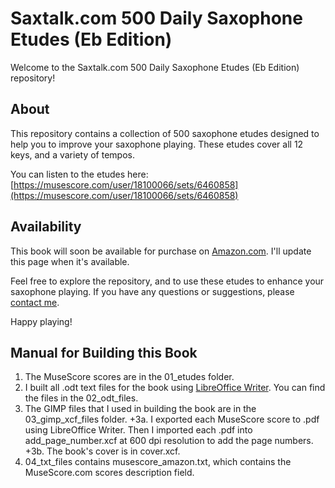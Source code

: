 # Saxtalk.com 500 Daily Saxophone Etudes (Eb Edition)

Welcome to the Saxtalk.com 500 Daily Saxophone Etudes (Eb Edition) repository!

## About

This repository contains a collection of 500 saxophone etudes designed to help you to improve your saxophone playing. These etudes cover all 12 keys, and a variety of tempos.

You can listen to the etudes here:
[https://musescore.com/user/18100066/sets/6460858](https://musescore.com/user/18100066/sets/6460858)

## Availability

This book will soon be available for purchase on [Amazon.com](https://www.amazon.com). I'll update this page when it's available.

Feel free to explore the repository, and to use these etudes to enhance your saxophone playing. If you have any questions or suggestions, please [contact me](mailto:rex@djere.com).

Happy playing!

## Manual for Building this Book

1. The MuseScore scores are in the 01_etudes folder.
2. I built all .odt text files for the book using [LibreOffice Writer](https://libreoffice.org).
You can find the files in the 02_odt_files.
3. The GIMP files that I used in building the book are in the 03_gimp_xcf_files folder.
+3a. I exported each MuseScore score to .pdf using LibreOffice Writer. Then I imported
each .pdf into add_page_number.xcf at 600 dpi resolution to add the page numbers.
+3b. The book's cover is in cover.xcf.
4. 04_txt_files contains musescore_amazon.txt, which contains the MuseScore.com scores description field.




